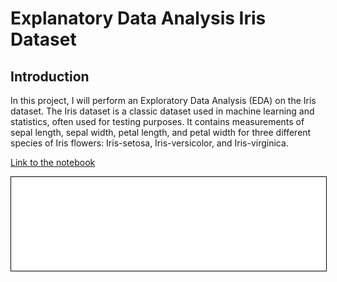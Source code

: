 
# Explanatory Data Analysis Iris Dataset 

## Introduction
In this project, I will perform an Exploratory Data Analysis (EDA) on the Iris dataset. The Iris dataset is a classic dataset used in machine learning and statistics, often used for testing purposes. It contains measurements of sepal length, sepal width, petal length, and petal width for three different species of Iris flowers: Iris-setosa, Iris-versicolor, and Iris-virginica. 

<a href="iris_en.ipynb" class="md-button md-button--primary"> Link to the notebook</a>

<iframe
    id="content"
    src="iris_en.html"
    width="100%"
    style="border: 1px solid black;overflow: hidden;">
</iframe>
<script>
function resizeIframeToContent(iframe) {
    const newHeight = iframe.contentWindow.document.documentElement.scrollHeight + 50;
    iframe.style.height = newHeight + 'px';
    iframe.contentDocument.body.style.overflow = 'hidden';
}
window.addEventListener('load', function() {
    const iframe = document.getElementById('content');
    resizeIframeToContent(iframe);
});
window.addEventListener('resize', function() {
    const iframe = document.getElementById('content');
    resizeIframeToContent(iframe);
});
</script>
